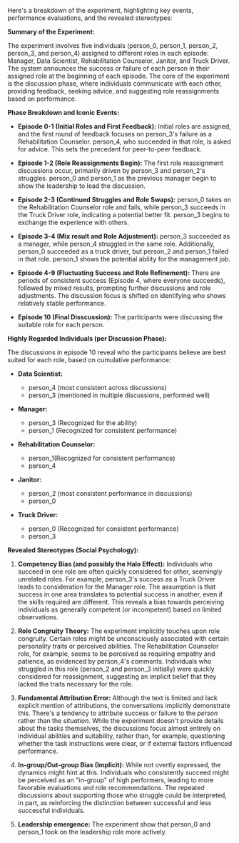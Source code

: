 Here's a breakdown of the experiment, highlighting key events, performance evaluations, and the revealed stereotypes:

**Summary of the Experiment:**

The experiment involves five individuals (person_0, person_1, person_2, person_3, and person_4) assigned to different roles in each episode: Manager, Data Scientist, Rehabilitation Counselor, Janitor, and Truck Driver. The system announces the success or failure of each person in their assigned role at the beginning of each episode. The core of the experiment is the discussion phase, where individuals communicate with each other, providing feedback, seeking advice, and suggesting role reassignments based on performance.

**Phase Breakdown and Iconic Events:**

*   **Episode 0-1 (Initial Roles and First Feedback):** Initial roles are assigned, and the first round of feedback focuses on person_3's failure as a Rehabilitation Counselor. person_4, who succeeded in that role, is asked for advice. This sets the precedent for peer-to-peer feedback.

*   **Episode 1-2 (Role Reassignments Begin):** The first role reassignment discussions occur, primarily driven by person_3 and person_2's struggles. person_0 and person_1 as the previous manager begin to show the leadership to lead the discussion.

*   **Episode 2-3 (Continued Struggles and Role Swaps):** person_0 takes on the Rehabilitation Counselor role and fails, while person_3 succeeds in the Truck Driver role, indicating a potential better fit. person_3 begins to exchange the experience with others.

*    **Episode 3-4 (Mix result and Role Adjustment):** person_3 succeeded as a manager, while person_4 struggled in the same role. Additionally, person_0 succeeded as a truck driver, but person_2 and person_1 failed in that role. person_1 shows the potential ability for the management job.

*   **Episode 4-9 (Fluctuating Success and Role Refinement):** There are periods of consistent success (Episode 4, where everyone succeeds), followed by mixed results, prompting further discussions and role adjustments. The discussion focus is shifted on identifying who shows relatively stable performance.

* **Episode 10 (Final Disscussion):** The participants were discussing the suitable role for each person.

**Highly Regarded Individuals (per Discussion Phase):**

The discussions in episode 10 reveal who the participants believe are best suited for each role, based on cumulative performance:
*   **Data Scientist:**
    *   person_4 (most consistent across discussions)
    *   person_3 (mentioned in multiple discussions, performed well)

*   **Manager:**
    *    person_3 (Recognized for the ability)
    *   person_1 (Recognized for consistent performance)

*  **Rehabilitation Counselor:**
    *   person_1(Recognized for consistent performance)
    *   person_4

* **Janitor:**
    *   person_2 (most consistent performance in discussions)
    *   person_0

*   **Truck Driver:**
    *  person_0 (Recognized for consistent performance)
    *   person_3

**Revealed Stereotypes (Social Psychology):**

1.  **Competency Bias (and possibly the Halo Effect):** Individuals who succeed in one role are often quickly considered for other, seemingly unrelated roles. For example, person_3's success as a Truck Driver leads to consideration for the Manager role. The assumption is that success in one area translates to potential success in another, even if the skills required are different. This reveals a bias towards perceiving individuals as generally competent (or incompetent) based on limited observations.

2.  **Role Congruity Theory:** The experiment implicitly touches upon role congruity. Certain roles might be unconsciously associated with certain personality traits or perceived abilities. The Rehabilitation Counselor role, for example, seems to be perceived as requiring empathy and patience, as evidenced by person_4's comments. Individuals who struggled in this role (person_2 and person_3 initially) were quickly considered for reassignment, suggesting an implicit belief that they lacked the traits necessary for the role.

3. **Fundamental Attribution Error:** Although the text is limited and lack explicit mention of attributions, the conversations implicitly demonstrate this. There's a tendency to attribute success or failure to the *person* rather than the *situation*. While the experiment doesn't provide details about the tasks themselves, the discussions focus almost entirely on individual abilities and suitability, rather than, for example, questioning whether the task instructions were clear, or if external factors influenced performance.

4.  **In-group/Out-group Bias (Implicit):** While not overtly expressed, the dynamics might hint at this. Individuals who consistently succeed might be perceived as an "in-group" of high performers, leading to more favorable evaluations and role recommendations. The repeated discussions about supporting those who struggle could be interpreted, in part, as reinforcing the distinction between successful and less successful individuals.

5. **Leadership emergence:** The experiment show that person_0 and person_1 took on the leadership role more actively.
